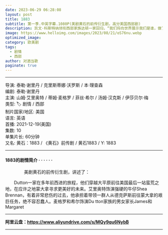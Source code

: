 ```yaml
---
date: 2023-06-29 06:28:08
layout: post
title: 1883
subtitle: 第一季.中英字幕.1080P(美剧黄石的前传衍生剧，高分美国西部剧)
description: 凯文·科斯特纳领衔西部家族达顿一家回归，“我们将向世界展示我们是谁，做了什么。一切都将被揭露...
image: https://www.helloimg.com/images/2023/08/21/oS76nu.webp
optimized_image: 
category: 欧美剧
tags:
  - 剧情
  - 西部
author: 对酒当歌
paginate: true
---
```


---

导演: 泰勒·谢里丹 / 克里斯蒂娜·沃罗斯 / 本·理查森  
编剧: 泰勒·谢里丹  
主演: 山姆·艾里奥特 / 蒂姆·麦格罗 / 菲丝·希尔 / 汤姆·汉克斯 / 伊莎贝尔·梅  
类型: 🏷 剧情 / 西部  
制片国家/地区: 美国  
语言: 英语  
首播: 2021-12-19(美国)  
集数: 10  
单集片长: 60分钟  
又名: 黄石：1883 / 《黄石》前传剧 / 黄石1883 / Y: 1883  

---

#### 1883的剧情简介 · · · · · ·
　　
　　美剧黄石的前传衍生剧，讲述了：

　　Dutton一家在多年前西进的旅程，他们穿越大平原前往美国最后一站蛮荒之地，在应许之地蒙大拿寻求更美好的未来。艾里奥特饰演强硬的牛仔Shea Brennan，有着非常悲伤的过去，他承担着带领一群人从德克萨斯前往蒙大拿的艰巨任务，绝不容忍蠢人。麦格罗和希尔饰演Du tton家族的男女家长James和Margaret

---

**阿里云盘：<https://www.aliyundrive.com/s/MQy9qu6NybB>**

---
